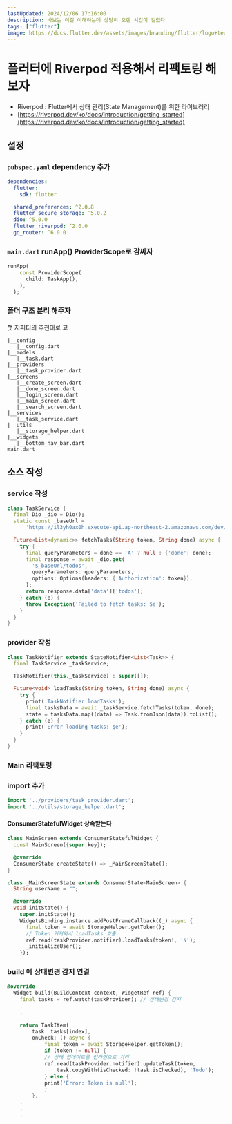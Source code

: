 ```yaml
---
lastUpdated: 2024/12/06 17:16:00
description: 바보는 이걸 이해하는데 상당히 오랜 시간이 걸렸다
tags: ["flutter"]
image: https://docs.flutter.dev/assets/images/branding/flutter/logo+text/horizontal/default.svg
---
```


# 플러터에 Riverpod 적용해서 리팩토링 해보자

- Riverpod : Flutter에서 상태 관리(State Management)를 위한 라이브러리
- [https://riverpod.dev/ko/docs/introduction/getting_started](https://riverpod.dev/ko/docs/introduction/getting_started)

## 설정
### `pubspec.yaml` dependency 추가

```yaml
dependencies:
  flutter:
    sdk: flutter

  shared_preferences: ^2.0.8
  flutter_secure_storage: ^5.0.2
  dio: ^5.0.0
  flutter_riverpod: ^2.0.0
  go_router: ^6.0.0
```

### `main.dart` runApp() ProviderScope로 감싸자

```dart
runApp(
    const ProviderScope(
      child: TaskApp(),
    ),
  );
```

### 폴더 구조 분리 해주자
챗 지피티의 추천대로 고
```
|__config
   |__config.dart
|__models
   |__task.dart
|__providers
   |__task_provider.dart
|__screens
   |__create_screen.dart
   |__done_screen.dart
   |__login_screen.dart
   |__main_screen.dart
   |__search_screen.dart
|__services
   |__task_service.dart
|__utils
   |__storage_helper.dart
|__widgets
   |__bottom_nav_bar.dart
main.dart
```
## 소스 작성 
### service 작성
```dart
class TaskService {
  final Dio _dio = Dio();
  static const _baseUrl =
      'https://il3yh0ax0h.execute-api.ap-northeast-2.amazonaws.com/dev/api/v1';

  Future<List<dynamic>> fetchTasks(String token, String done) async {
    try {
      final queryParameters = done == 'A' ? null : {'done': done};
      final response = await _dio.get(
        '$_baseUrl/todos',
        queryParameters: queryParameters,
        options: Options(headers: {'Authorization': token}),
      );
      return response.data['data']['todos'];
    } catch (e) {
      throw Exception('Failed to fetch tasks: $e');
    }
  }
}
```

### provider 작성
```dart
class TaskNotifier extends StateNotifier<List<Task>> {
  final TaskService _taskService;

  TaskNotifier(this._taskService) : super([]);

  Future<void> loadTasks(String token, String done) async {
    try {
      print('TaskNotifier loadTasks');
      final tasksData = await _taskService.fetchTasks(token, done);
      state = tasksData.map((data) => Task.fromJson(data)).toList();
    } catch (e) {
      print('Error loading tasks: $e');
    }
  }
}
```

### Main 리팩토링
### import 추가
```dart
import '../providers/task_provider.dart';
import '../utils/storage_helper.dart';
```

#### ConsumerStatefulWidget 상속받는다
```dart
class MainScreen extends ConsumerStatefulWidget {
  const MainScreen({super.key});

  @override
  ConsumerState createState() => _MainScreenState();
}

class _MainScreenState extends ConsumerState<MainScreen> {
  String userName = "";

  @override
  void initState() {
    super.initState();
    WidgetsBinding.instance.addPostFrameCallback((_) async {
      final token = await StorageHelper.getToken();
      // Token 가져와서 loadTasks 호출
      ref.read(taskProvider.notifier).loadTasks(token!, 'N');
      _initializeUser();
    });
```

### build 에 상태변경 감지 연결
```dart
@override
  Widget build(BuildContext context, WidgetRef ref) {
    final tasks = ref.watch(taskProvider); // 상태변경 감지
    .
    .
    .
    return TaskItem(
        task: tasks[index],
        onCheck: () async {
            final token = await StorageHelper.getToken();
            if (token != null) {
            // 상태 업데이트를 인라인으로 처리
            ref.read(taskProvider.notifier).updateTask(token,
                task.copyWith(isChecked: !task.isChecked), 'Todo');
            } else {
            print('Error: Token is null');
            }
        },
    .
    .
    .
```

